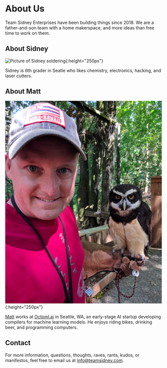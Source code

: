 # About Us

Team Sidney Enterprises have been building things since 2018. We are a father-and-son team with a home makerspace, 
and more ideas than free time to work on them. 

## About Sidney

![Picture of Sidney soldering](/images/sidney-workshop.jpg){:height="250px"}

Sidney is 6th grader in Seatle who likes chemistry,
electronics, hacking, and laser cutters.

## About Matt

![Picture of Matt](/images/mdw.jpg){:height="250px"}

[Matt](https://www.mdw.la/) works at [Octoml.ai](https://octoml.ai/) in Seattle, WA,
an early-stage AI startup developing compilers for machine learning models.
He enjoys riding bikes, drinking beer, and programming computers.

## Contact

For more information, questions, thoughts, raves, rants, kudos, or
manifestos, feel free to email us at <a
href="mailto:info@teamsidney.com">info@teamsidney.com</a>.

